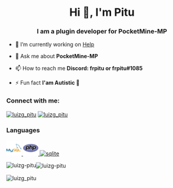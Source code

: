 <h1 align="center">Hi 👋, I'm Pitu</h1>
<h3 align="center">I am a plugin developer for PocketMine-MP</h3>

- 🔭 I’m currently working on [Help](https://github.com/frpitu/Help)

- 💬 Ask me about **PocketMine-MP**

- 📫 How to reach me **Discord: frpitu or frpitu#1085**

- ⚡ Fun fact **I'am Autistic 💙**

<h3 align="left">Connect with me:</h3>
<p align="left">
   <a href="https://twitter.com/luizg_pitu" target="blank"><img align="center" src="https://raw.githubusercontent.com/rahuldkjain/github-profile-readme-generator/master/src/images/icons/Social/twitter.svg" alt="luizg_pitu" height="30" width="40" /></a>
<a href="https://youtube.com/@luizg_pitu" target="blank">
  <img align="center" src="https://raw.githubusercontent.com/rahuldkjain/github-profile-readme-generator/master/src/images/icons/Social/youtube.svg" alt="luizg_pitu" height="30" width="40" />
</a>
</p>

<h3 align="left">Languages</h3>
<p> <a href="https://www.mysql.com/" target="_blank" rel="noreferrer"> <img src="https://raw.githubusercontent.com/devicons/devicon/master/icons/mysql/mysql-original-wordmark.svg" alt="mysql" width="40" height="40"/> </a> <a href="https://www.php.net" target="_blank" rel="noreferrer"> <img src="https://raw.githubusercontent.com/devicons/devicon/master/icons/php/php-original.svg" alt="php" width="40" height="40"/> </a> <a href="https://www.sqlite.org/" target="_blank" rel="noreferrer"> <img src="https://www.vectorlogo.zone/logos/sqlite/sqlite-icon.svg" alt="sqlite" width="40" height="40"/> </a> </p>

<p><img align="left" src="https://github-readme-stats.vercel.app/api/top-langs?username=luizg-pitu&show_icons=true&locale=en&layout=compact" alt="luizg-pitu"/></p>
<p><img align="center" src="https://github-readme-stats.vercel.app/api?username=luizg-pitu&show_icons=true&locale=en" alt="luizg-pitu"/></p>
<p><img align="center" src="https://github-readme-streak-stats.herokuapp.com/?user=luizg-pitu" alt="luizg_pitu" /></p>
